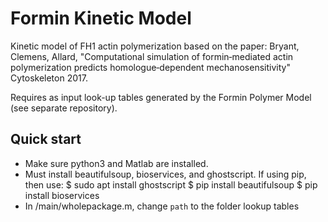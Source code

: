 ﻿# Formin Kinetic Model

Kinetic model of FH1 actin polymerization based on the paper: Bryant, Clemens, Allard, "Computational simulation of formin‐mediated actin polymerization predicts homologue‐dependent mechanosensitivity"
Cytoskeleton 2017.

Requires as input look-up tables generated by the Formin Polymer Model (see separate repository).


## Quick start

* Make sure python3 and Matlab are installed.
* Must install beautifulsoup, bioservices, and ghostscript. If using pip, then use:
	$ sudo apt install ghostscript 
       $ pip install beautifulsoup
       $ pip install bioservices
* In /main/wholepackage.m, change `path` to the folder lookup tables






